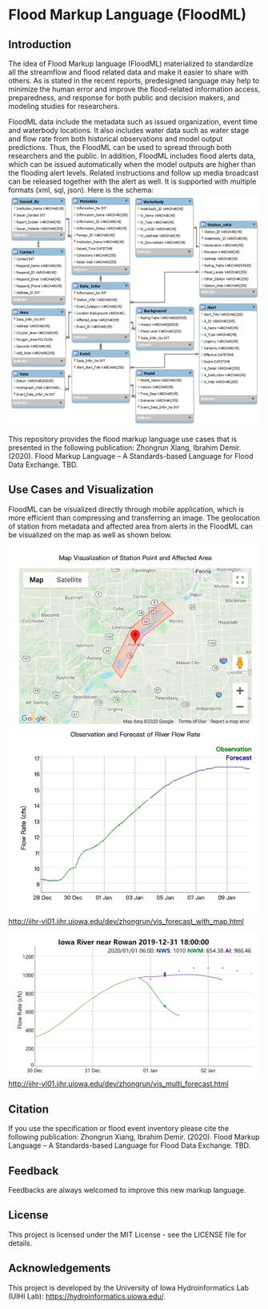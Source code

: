 # Flood Markup Language (FloodML)

## Introduction
The idea of Flood Markup language (FloodML) materialized to standardize all the streamflow and flood related data and make it easier to share with others. As is stated in the recent reports, predesigned language may help to minimize the human error and improve the flood-related information access, preparedness, and response for both public and decision makers, and modeling studies for researchers.

FloodML data include the metadata such as issued organization, event time and waterbody locations. It also includes water data such as water stage and flow rate from both historical observations and model output predictions. Thus, the FloodML can be used to spread through both researchers and the public. In addition, FloodML includes flood alerts data, which can be issued automatically when the model outputs are higher than the flooding alert levels. Related instructions and follow up media broadcast can be released together with the alert as well. It is supported with multiple formats (xml, sql, json). Here is the schema:
![schema](/schema/schema_database_v1.0.jpg)

This repository provides the flood markup language use cases that is presented in the following publication:
Zhongrun Xiang, Ibrahim Demir. (2020). Flood Markup Language – A Standards-based Language for Flood Data Exchange. TBD.

## Use Cases and Visualization
FloodML can be visualized directly through mobile application, which is more efficient than compressing and transferring an image. The geolocation of station from metadata and affected area from alerts in the FloodML can be visualized on the map as well as shown below.

![vis2](/visualization/forecast_with_map/vis_forecast_with_map.jpg)
http://iihr-vl01.iihr.uiowa.edu/dev/zhongrun/vis_forecast_with_map.html

![vis2](/visualization/multiple_forecasts/vis_multiple_forecasts.jpg)
http://iihr-vl01.iihr.uiowa.edu/dev/zhongrun/vis_multi_forecast.html

## Citation
If you use the specification or flood event inventory please cite the following publication:
Zhongrun Xiang, Ibrahim Demir. (2020). Flood Markup Language – A Standards-based Language for Flood Data Exchange. TBD.

## Feedback
Feedbacks are always welcomed to improve this new markup language.

## License
This project is licensed under the MIT License - see the LICENSE file for details.

## Acknowledgements
This project is developed by the University of Iowa Hydroinformatics Lab (UIHI Lab):
https://hydroinformatics.uiowa.edu/.
